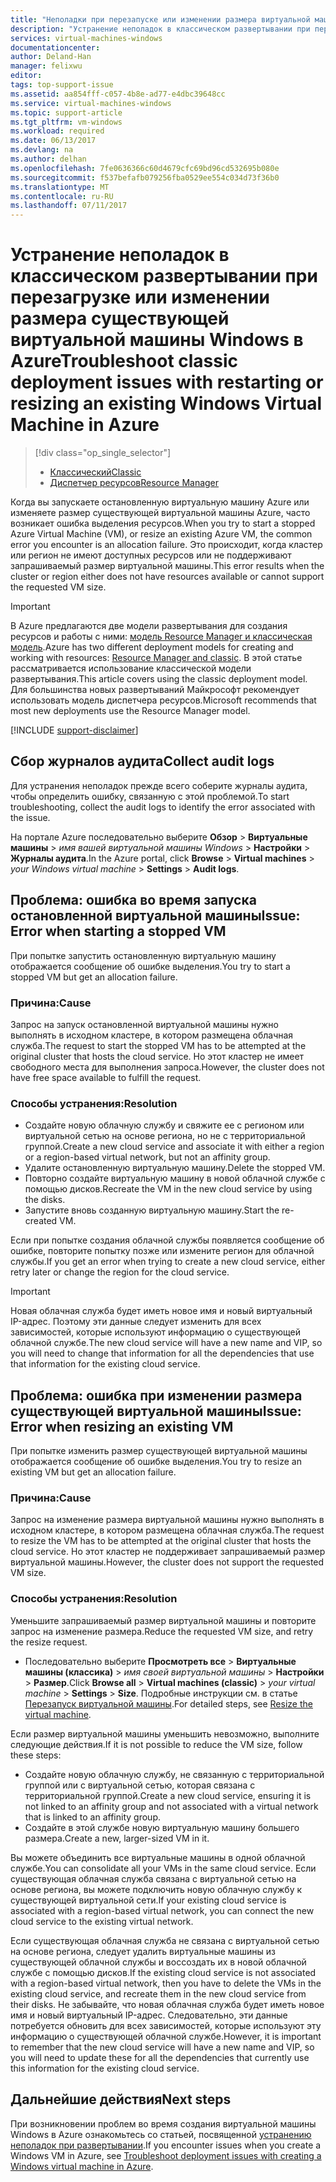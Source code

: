 ```yaml
---
title: "Неполадки при перезапуске или изменении размера виртуальной машины | Документация Майкрософт"
description: "Устранение неполадок в классическом развертывании при перезагрузке или изменении размера существующей виртуальной машины Windows в Azure"
services: virtual-machines-windows
documentationcenter: 
author: Deland-Han
manager: felixwu
editor: 
tags: top-support-issue
ms.assetid: aa854fff-c057-4b8e-ad77-e4dbc39648cc
ms.service: virtual-machines-windows
ms.topic: support-article
ms.tgt_pltfrm: vm-windows
ms.workload: required
ms.date: 06/13/2017
ms.devlang: na
ms.author: delhan
ms.openlocfilehash: 7fe0636366c60d4679cfc69bd96cd532695b080e
ms.sourcegitcommit: f537befafb079256fba0529ee554c034d73f36b0
ms.translationtype: MT
ms.contentlocale: ru-RU
ms.lasthandoff: 07/11/2017
---
```

# <a name="troubleshoot-classic-deployment-issues-with-restarting-or-resizing-an-existing-windows-virtual-machine-in-azure"></a><span data-ttu-id="2bc89-103">Устранение неполадок в классическом развертывании при перезагрузке или изменении размера существующей виртуальной машины Windows в Azure</span><span class="sxs-lookup"><span data-stu-id="2bc89-103">Troubleshoot classic deployment issues with restarting or resizing an existing Windows Virtual Machine in Azure</span></span>
> [!div class="op_single_selector"]
> * [<span data-ttu-id="2bc89-104">Классический</span><span class="sxs-lookup"><span data-stu-id="2bc89-104">Classic</span></span>](virtual-machines-windows-classic-restart-resize-error-troubleshooting.md)
> * [<span data-ttu-id="2bc89-105">Диспетчер ресурсов</span><span class="sxs-lookup"><span data-stu-id="2bc89-105">Resource Manager</span></span>](../restart-resize-error-troubleshooting.md?toc=%2fazure%2fvirtual-machines%2fwindows%2ftoc.json)
> 
> 

<span data-ttu-id="2bc89-106">Когда вы запускаете остановленную виртуальную машину Azure или изменяете размер существующей виртуальной машины Azure, часто возникает ошибка выделения ресурсов.</span><span class="sxs-lookup"><span data-stu-id="2bc89-106">When you try to start a stopped Azure Virtual Machine (VM), or resize an existing Azure VM, the common error you encounter is an allocation failure.</span></span> <span data-ttu-id="2bc89-107">Это происходит, когда кластер или регион не имеют доступных ресурсов или не поддерживают запрашиваемый размер виртуальной машины.</span><span class="sxs-lookup"><span data-stu-id="2bc89-107">This error results when the cluster or region either does not have resources available or cannot support the requested VM size.</span></span>

> [!IMPORTANT]
> <span data-ttu-id="2bc89-108">В Azure предлагаются две модели развертывания для создания ресурсов и работы с ними: [модель Resource Manager и классическая модель](../../../azure-resource-manager/resource-manager-deployment-model.md).</span><span class="sxs-lookup"><span data-stu-id="2bc89-108">Azure has two different deployment models for creating and working with resources:  [Resource Manager and classic](../../../azure-resource-manager/resource-manager-deployment-model.md).</span></span>  <span data-ttu-id="2bc89-109">В этой статье рассматривается использование классической модели развертывания.</span><span class="sxs-lookup"><span data-stu-id="2bc89-109">This article covers using the classic deployment model.</span></span> <span data-ttu-id="2bc89-110">Для большинства новых развертываний Майкрософт рекомендует использовать модель диспетчера ресурсов.</span><span class="sxs-lookup"><span data-stu-id="2bc89-110">Microsoft recommends that most new deployments use the Resource Manager model.</span></span>
> 
> 

[!INCLUDE [support-disclaimer](../../../../includes/support-disclaimer.md)]

## <a name="collect-audit-logs"></a><span data-ttu-id="2bc89-111">Сбор журналов аудита</span><span class="sxs-lookup"><span data-stu-id="2bc89-111">Collect audit logs</span></span>
<span data-ttu-id="2bc89-112">Для устранения неполадок прежде всего соберите журналы аудита, чтобы определить ошибку, связанную с этой проблемой.</span><span class="sxs-lookup"><span data-stu-id="2bc89-112">To start troubleshooting, collect the audit logs to identify the error associated with the issue.</span></span>

<span data-ttu-id="2bc89-113">На портале Azure последовательно выберите **Обзор** > **Виртуальные машины** > *имя вашей виртуальной машины Windows* > **Настройки** > **Журналы аудита**.</span><span class="sxs-lookup"><span data-stu-id="2bc89-113">In the Azure portal, click **Browse** > **Virtual machines** > *your Windows virtual machine* > **Settings** > **Audit logs**.</span></span>

## <a name="issue-error-when-starting-a-stopped-vm"></a><span data-ttu-id="2bc89-114">Проблема: ошибка во время запуска остановленной виртуальной машины</span><span class="sxs-lookup"><span data-stu-id="2bc89-114">Issue: Error when starting a stopped VM</span></span>
<span data-ttu-id="2bc89-115">При попытке запустить остановленную виртуальную машину отображается сообщение об ошибке выделения.</span><span class="sxs-lookup"><span data-stu-id="2bc89-115">You try to start a stopped VM but get an allocation failure.</span></span>

### <a name="cause"></a><span data-ttu-id="2bc89-116">Причина:</span><span class="sxs-lookup"><span data-stu-id="2bc89-116">Cause</span></span>
<span data-ttu-id="2bc89-117">Запрос на запуск остановленной виртуальной машины нужно выполнять в исходном кластере, в котором размещена облачная служба.</span><span class="sxs-lookup"><span data-stu-id="2bc89-117">The request to start the stopped VM has to be attempted at the original cluster that hosts the cloud service.</span></span> <span data-ttu-id="2bc89-118">Но этот кластер не имеет свободного места для выполнения запроса.</span><span class="sxs-lookup"><span data-stu-id="2bc89-118">However, the cluster does not have free space available to fulfill the request.</span></span>

### <a name="resolution"></a><span data-ttu-id="2bc89-119">Способы устранения:</span><span class="sxs-lookup"><span data-stu-id="2bc89-119">Resolution</span></span>
* <span data-ttu-id="2bc89-120">Создайте новую облачную службу и свяжите ее с регионом или виртуальной сетью на основе региона, но не с территориальной группой.</span><span class="sxs-lookup"><span data-stu-id="2bc89-120">Create a new cloud service and associate it with either a region or a region-based virtual network, but not an affinity group.</span></span>
* <span data-ttu-id="2bc89-121">Удалите остановленную виртуальную машину.</span><span class="sxs-lookup"><span data-stu-id="2bc89-121">Delete the stopped VM.</span></span>
* <span data-ttu-id="2bc89-122">Повторно создайте виртуальную машину в новой облачной службе с помощью дисков.</span><span class="sxs-lookup"><span data-stu-id="2bc89-122">Recreate the VM in the new cloud service by using the disks.</span></span>
* <span data-ttu-id="2bc89-123">Запустите вновь созданную виртуальную машину.</span><span class="sxs-lookup"><span data-stu-id="2bc89-123">Start the re-created VM.</span></span>

<span data-ttu-id="2bc89-124">Если при попытке создания облачной службы появляется сообщение об ошибке, повторите попытку позже или измените регион для облачной службы.</span><span class="sxs-lookup"><span data-stu-id="2bc89-124">If you get an error when trying to create a new cloud service, either retry later or change the region for the cloud service.</span></span>

> [!IMPORTANT]
> <span data-ttu-id="2bc89-125">Новая облачная служба будет иметь новое имя и новый виртуальный IP-адрес. Поэтому эти данные следует изменить для всех зависимостей, которые используют информацию о существующей облачной службе.</span><span class="sxs-lookup"><span data-stu-id="2bc89-125">The new cloud service will have a new name and VIP, so you will need to change that information for all the dependencies that use that information for the existing cloud service.</span></span>
> 
> 

## <a name="issue-error-when-resizing-an-existing-vm"></a><span data-ttu-id="2bc89-126">Проблема: ошибка при изменении размера существующей виртуальной машины</span><span class="sxs-lookup"><span data-stu-id="2bc89-126">Issue: Error when resizing an existing VM</span></span>
<span data-ttu-id="2bc89-127">При попытке изменить размер существующей виртуальной машины отображается сообщение об ошибке выделения.</span><span class="sxs-lookup"><span data-stu-id="2bc89-127">You try to resize an existing VM but get an allocation failure.</span></span>

### <a name="cause"></a><span data-ttu-id="2bc89-128">Причина:</span><span class="sxs-lookup"><span data-stu-id="2bc89-128">Cause</span></span>
<span data-ttu-id="2bc89-129">Запрос на изменение размера виртуальной машины нужно выполнять в исходном кластере, в котором размещена облачная служба.</span><span class="sxs-lookup"><span data-stu-id="2bc89-129">The request to resize the VM has to be attempted at the original cluster that hosts the cloud service.</span></span> <span data-ttu-id="2bc89-130">Но этот кластер не поддерживает запрашиваемый размер виртуальной машины.</span><span class="sxs-lookup"><span data-stu-id="2bc89-130">However, the cluster does not support the requested VM size.</span></span>

### <a name="resolution"></a><span data-ttu-id="2bc89-131">Способы устранения:</span><span class="sxs-lookup"><span data-stu-id="2bc89-131">Resolution</span></span>
<span data-ttu-id="2bc89-132">Уменьшите запрашиваемый размер виртуальной машины и повторите запрос на изменение размера.</span><span class="sxs-lookup"><span data-stu-id="2bc89-132">Reduce the requested VM size, and retry the resize request.</span></span>

* <span data-ttu-id="2bc89-133">Последовательно выберите **Просмотреть все** > **Виртуальные машины (классика)** > *имя своей виртуальной машины* > **Настройки** > **Размер**.</span><span class="sxs-lookup"><span data-stu-id="2bc89-133">Click **Browse all** > **Virtual machines (classic)** > *your virtual machine* > **Settings** > **Size**.</span></span> <span data-ttu-id="2bc89-134">Подробные инструкции см. в статье [Перезапуск виртуальной машины](https://msdn.microsoft.com/library/dn168976.aspx).</span><span class="sxs-lookup"><span data-stu-id="2bc89-134">For detailed steps, see [Resize the virtual machine](https://msdn.microsoft.com/library/dn168976.aspx).</span></span>

<span data-ttu-id="2bc89-135">Если размер виртуальной машины уменьшить невозможно, выполните следующие действия.</span><span class="sxs-lookup"><span data-stu-id="2bc89-135">If it is not possible to reduce the VM size, follow these steps:</span></span>

* <span data-ttu-id="2bc89-136">Создайте новую облачную службу, не связанную с территориальной группой или с виртуальной сетью, которая связана с территориальной группой.</span><span class="sxs-lookup"><span data-stu-id="2bc89-136">Create a new cloud service, ensuring it is not linked to an affinity group and not associated with a virtual network that is linked to an affinity group.</span></span>
* <span data-ttu-id="2bc89-137">Создайте в этой службе новую виртуальную машину большего размера.</span><span class="sxs-lookup"><span data-stu-id="2bc89-137">Create a new, larger-sized VM in it.</span></span>

<span data-ttu-id="2bc89-138">Вы можете объединить все виртуальные машины в одной облачной службе.</span><span class="sxs-lookup"><span data-stu-id="2bc89-138">You can consolidate all your VMs in the same cloud service.</span></span> <span data-ttu-id="2bc89-139">Если существующая облачная служба связана с виртуальной сетью на основе региона, вы можете подключить новую облачную службу к существующей виртуальной сети.</span><span class="sxs-lookup"><span data-stu-id="2bc89-139">If your existing cloud service is associated with a region-based virtual network, you can connect the new cloud service to the existing virtual network.</span></span>

<span data-ttu-id="2bc89-140">Если существующая облачная служба не связана с виртуальной сетью на основе региона, следует удалить виртуальные машины из существующей облачной службы и воссоздать их в новой облачной службе с помощью дисков.</span><span class="sxs-lookup"><span data-stu-id="2bc89-140">If the existing cloud service is not associated with a region-based virtual network, then you have to delete the VMs in the existing cloud service, and recreate them in the new cloud service from their disks.</span></span> <span data-ttu-id="2bc89-141">Не забывайте, что новая облачная служба будет иметь новое имя и новый виртуальный IP-адрес. Следовательно, эти данные потребуется обновить для всех зависимостей, которые используют эту информацию о существующей облачной службе.</span><span class="sxs-lookup"><span data-stu-id="2bc89-141">However, it is important to remember that the new cloud service will have a new name and VIP, so you will need to update these for all the dependencies that currently use this information for the existing cloud service.</span></span>

## <a name="next-steps"></a><span data-ttu-id="2bc89-142">Дальнейшие действия</span><span class="sxs-lookup"><span data-stu-id="2bc89-142">Next steps</span></span>
<span data-ttu-id="2bc89-143">При возникновении проблем во время создания виртуальной машины Windows в Azure ознакомьтесь со статьей, посвященной [устранению неполадок при развертывании](../troubleshoot-deployment-new-vm.md?toc=%2fazure%2fvirtual-machines%2fwindows%2ftoc.json).</span><span class="sxs-lookup"><span data-stu-id="2bc89-143">If you encounter issues when you create a Windows VM in Azure, see [Troubleshoot deployment issues with creating a Windows virtual machine in Azure](../troubleshoot-deployment-new-vm.md?toc=%2fazure%2fvirtual-machines%2fwindows%2ftoc.json).</span></span>

